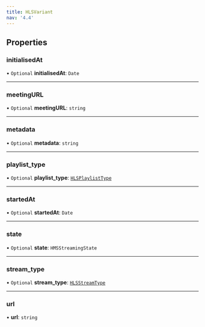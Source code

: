 ```yaml
---
title: HLSVariant
nav: '4.4'
---
```


## Properties

### initialisedAt

• `Optional` **initialisedAt**: `Date`

---

### meetingURL

• `Optional` **meetingURL**: `string`

---

### metadata

• `Optional` **metadata**: `string`

---

### playlist_type

• `Optional` **playlist_type**: [`HLSPlaylistType`](/api-reference/javascript/v2/enums/HLSPlaylistType)

---

### startedAt

• `Optional` **startedAt**: `Date`

---

### state

• `Optional` **state**: `HMSStreamingState`

---

### stream_type

• `Optional` **stream_type**: [`HLSStreamType`](/api-reference/javascript/v2/enums/HLSStreamType)

---

### url

• **url**: `string`
